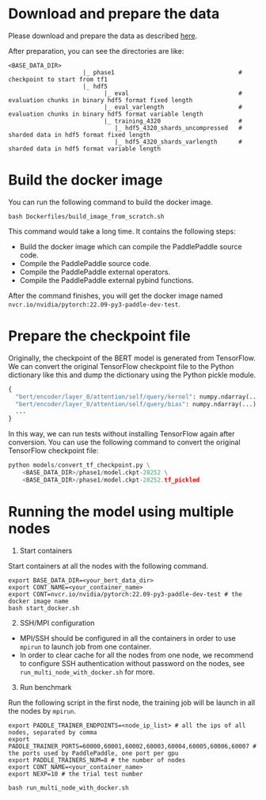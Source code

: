 # Download and prepare the data

Please download and prepare the data as described [here](https://github.com/mlcommons/training_results_v1.1/blob/main/NVIDIA/benchmarks/bert/implementations/pytorch/README.md#download-and-prepare-the-data).

After preparation, you can see the directories are like:

```
<BASE_DATA_DIR>
                     |_ phase1                                   # checkpoint to start from tf1
                     |_ hdf5  
                           |_ eval                               # evaluation chunks in binary hdf5 format fixed length 
                           |_ eval_varlength                     # evaluation chunks in binary hdf5 format variable length
                           |_ training_4320                      # 
                              |_ hdf5_4320_shards_uncompressed   # sharded data in hdf5 format fixed length
                              |_ hdf5_4320_shards_varlength      # sharded data in hdf5 format variable length
```

# Build the docker image

You can run the following command to build the docker image. 

```
bash Dockerfiles/build_image_from_scratch.sh
```

This command would take a long time. It contains the following steps:

- Build the docker image which can compile the PaddlePaddle source code.
- Compile the PaddlePaddle source code.
- Compile the PaddlePaddle external operators.
- Compile the PaddlePaddle external pybind functions.

After the command finishes, you will get the docker image named `nvcr.io/nvidia/pytorch:22.09-py3-paddle-dev-test`.

# Prepare the checkpoint file

Originally, the checkpoint of the BERT model is generated from TensorFlow. We can convert the original TensorFlow checkpoint file to the Python dictionary like this and dump the dictionary using the Python pickle module.

```python
{
  "bert/encoder/layer_0/attention/self/query/kernel": numpy.ndarray(...),
  "bert/encoder/layer_0/attention/self/query/bias": numpy.ndarray(...),
  ...
}
```

In this way, we can run tests without installing TensorFlow again after conversion. You can use the following command to convert the original TensorFlow checkpoint file:

```python
python models/convert_tf_checkpoint.py \
    <BASE_DATA_DIR>/phase1/model.ckpt-28252 \
    <BASE_DATA_DIR>/phase1/model.ckpt-28252.tf_pickled
```

# Running the model using multiple nodes

1. Start containers

Start containers at all the nodes with the following command.

```
export BASE_DATA_DIR=<your_bert_data_dir>
export CONT_NAME=<your_container_name>
export CONT=nvcr.io/nvidia/pytorch:22.09-py3-paddle-dev-test # the docker image name
bash start_docker.sh
```

2. SSH/MPI configuration

* MPI/SSH should be configured in all the containers in order to use `mpirun` to launch job from one container.
* In order to clear cache for all the nodes from one node, we recommend to configure SSH authentication without password on the nodes, see `run_multi_node_with_docker.sh` for more.

3. Run benchmark

Run the following script in the first node, the training job will be launch in all the nodes by `mpirun`.

```
export PADDLE_TRAINER_ENDPOINTS=<node_ip_list> # all the ips of all nodes, separated by comma
export PADDLE_TRAINER_PORTS=60000,60001,60002,60003,60004,60005,60006,60007 # the ports used by PaddlePaddle, one port per gpu
export PADDLE_TRAINERS_NUM=8 # the number of nodes
export CONT_NAME=<your_container_name>
export NEXP=10 # the trial test number  

bash run_multi_node_with_docker.sh
```

